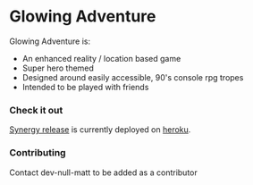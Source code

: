 # Glowing Adventure
Glowing Adventure is:
* An enhanced reality / location based game
* Super hero themed
* Designed around easily accessible, 90's console rpg tropes
* Intended to be played with friends

### Check it out
<a href="https://github.com/dev-null-matt/glowing-adventure/issues?q=milestone%3ASynergy">Synergy release</a> is currently deployed on <a href="http://dry-river-3039.heroku.com">heroku</a>.

### Contributing
Contact dev-null-matt to be added as a contributor
